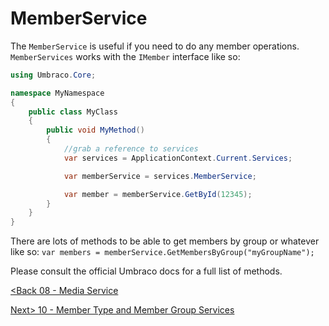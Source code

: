 # MemberService

The `MemberService` is useful if you need to do any member operations.  `MemberServices` works with the `IMember` interface like so:

```c#
using Umbraco.Core;

namespace MyNamespace
{
    public class MyClass
    {
        public void MyMethod()
        {
            //grab a reference to services
            var services = ApplicationContext.Current.Services;

            var memberService = services.MemberService;

            var member = memberService.GetById(12345);
        }
    }
}
```

There are lots of methods to be able to get members by group or whatever like so: `var members = memberService.GetMembersByGroup("myGroupName");`

Please consult the official Umbraco docs for a full list of methods.

[<Back 08 - Media Service](08%20-%20Media%20Service.md)

[Next> 10 - Member Type and Member Group Services](10%20-%20Member%20Type%20and%20Member%20Group%20Services.md)

